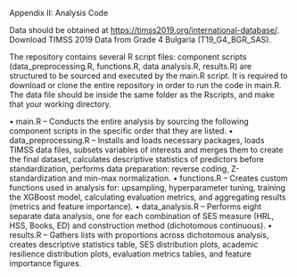 Appendix II: Analysis Code

Data should be obtained at https://timss2019.org/international-database/. Download TIMSS 2019 Data from Grade 4 Bulgaria (T19_G4_BGR_SAS). 

The repository contains several R script files: component scripts (data_preprocessing.R, functions.R, data analysis.R, results.R) are structured to be sourced and executed by the main.R script. It is required to download or clone the entire repository in order to run the code in main.R. The data file should be inside the same folder as the Rscripts, and make that your working directory. 

•	main.R – Conducts the entire analysis by sourcing the following component scripts in the specific order that they are listed.
•	data_preprocessing.R – Installs and loads necessary packages, loads TIMSS data files, subsets variables of interests and merges them to create the final dataset, calculates descriptive statistics of predictors before standardization, performs data preparation: reverse coding, Z-standardization and min-max normalization.
•	functions.R – Creates custom functions used in analysis for: upsampling, hyperparameter tuning, training the XGBoost model, calculating evaluation metrics, and aggregating results (metrics and feature importance).
•	data_analysis.R – Performs eight separate data analysis, one for each combination of SES measure (HRL, HSS, Books, ED) and construction method (dichotomous continuous).
•	results.R – Gathers lists with proportions across dichotomous analysis, creates descriptive statistics table, SES distribution plots, academic resilience distribution plots, evaluation metrics tables, and feature importance figures.
